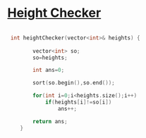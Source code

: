 <h1><a href="https://leetcode.com/problems/height-checker/description/" target="_blank">Height Checker</a></h1>

```cpp

 int heightChecker(vector<int>& heights) {
        
        vector<int> so;
        so=heights;

        int ans=0;

        sort(so.begin(),so.end());

        for(int i=0;i<heights.size();i++)
            if(heights[i]!=so[i])
                ans++;

        return ans;
    }

```